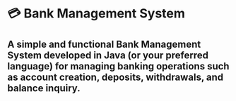# 💳 Bank Management System

## A simple and functional Bank Management System developed in Java (or your preferred language) for managing banking operations such as account creation, deposits, withdrawals, and balance inquiry.
